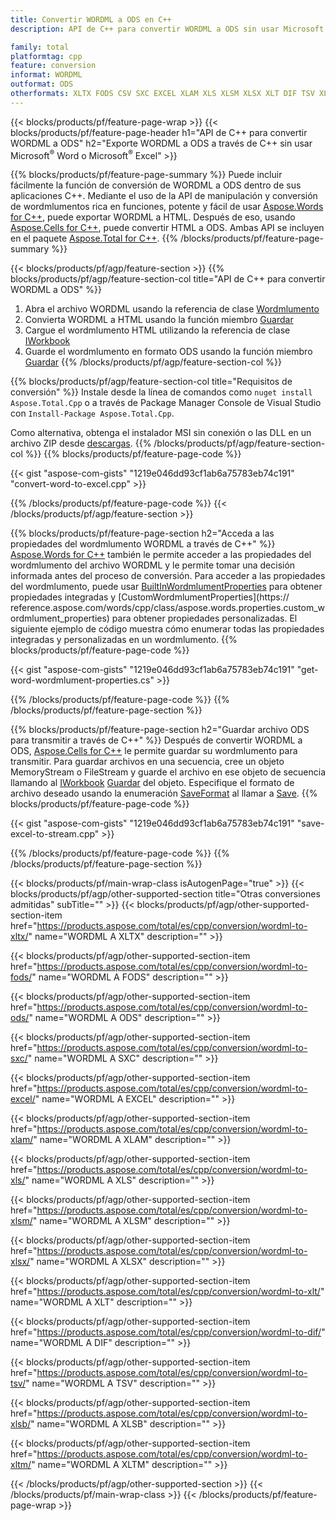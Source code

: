 ```yaml
---
title: Convertir WORDML a ODS en C++
description: API de C++ para convertir WORDML a ODS sin usar Microsoft Word o Microsoft Excel

family: total
platformtag: cpp
feature: conversion
informat: WORDML
outformat: ODS
otherformats: XLTX FODS CSV SXC EXCEL XLAM XLS XLSM XLSX XLT DIF TSV XLSB XLTM
---
```

{{< blocks/products/pf/feature-page-wrap >}}
{{< blocks/products/pf/feature-page-header h1="API de C++ para convertir WORDML a ODS" h2="Exporte WORDML a ODS a través de C++ sin usar Microsoft<sup>&reg;</sup> Word o Microsoft<sup>&reg;</sup> Excel" >}}

{{% blocks/products/pf/feature-page-summary %}}
Puede incluir fácilmente la función de conversión de WORDML a ODS dentro de sus aplicaciones C++. Mediante el uso de la API de manipulación y conversión de wordmlumentos rica en funciones, potente y fácil de usar [Aspose.Words for C++](https://products.aspose.com/words/cpp/), puede exportar WORDML a HTML. Después de eso, usando [Aspose.Cells for C++](https://products.aspose.com/cells/cpp/), puede convertir HTML a ODS. Ambas API se incluyen en el paquete [Aspose.Total for C++](https://products.aspose.com/total/cpp/). 
{{% /blocks/products/pf/feature-page-summary  %}}

{{< blocks/products/pf/agp/feature-section >}}
{{% blocks/products/pf/agp/feature-section-col title="API de C++ para convertir WORDML a ODS" %}}
1. Abra el archivo WORDML usando la referencia de clase [Wordmlumento](https://reference.aspose.com/words/cpp/class/aspose.words.wordmlument)
2. Convierta WORDML a HTML usando la función miembro [Guardar](https://reference.aspose.com/words/cpp/class/aspose.words.wordmlument#save_string_saveformat)
3. Cargue el wordmlumento HTML utilizando la referencia de clase [IWorkbook](https://reference.aspose.com/cells/cpp/class/aspose.cells.i_workbook)
4. Guarde el wordmlumento en formato ODS usando la función miembro [Guardar](https://reference.aspose.com/cells/cpp/class/aspose.cells.i_workbook#a5dc7de23f7ceba76a05dc1d49f51502e)
{{% /blocks/products/pf/agp/feature-section-col %}}

{{% blocks/products/pf/agp/feature-section-col title="Requisitos de conversión" %}}
Instale desde la línea de comandos como ```nuget install Aspose.Total.Cpp``` o a través de Package Manager Console de Visual Studio con ```Install-Package Aspose.Total.Cpp```.

Como alternativa, obtenga el instalador MSI sin conexión o las DLL en un archivo ZIP desde [descargas](https://releases.aspose.com/total/cpp).
{{% /blocks/products/pf/agp/feature-section-col %}}
{{% blocks/products/pf/feature-page-code %}}

{{< gist "aspose-com-gists" "1219e046dd93cf1ab6a75783eb74c191" "convert-word-to-excel.cpp" >}}



{{% /blocks/products/pf/feature-page-code %}}
{{< /blocks/products/pf/agp/feature-section >}}

{{% blocks/products/pf/feature-page-section  h2="Acceda a las propiedades del wordmlumento WORDML a través de C++" %}}
[Aspose.Words for C++](https://products.aspose.com/words/cpp/) también le permite acceder a las propiedades del wordmlumento del archivo WORDML y le permite tomar una decisión informada antes del proceso de conversión. Para acceder a las propiedades del wordmlumento, puede usar [BuiltInWordmlumentProperties](https://reference.aspose.com/words/cpp/class/aspose.words.properties.built_in_wordmlument_properties) para obtener propiedades integradas y [CustomWordmlumentProperties](https:// reference.aspose.com/words/cpp/class/aspose.words.properties.custom_wordmlument_properties) para obtener propiedades personalizadas. El siguiente ejemplo de código muestra cómo enumerar todas las propiedades integradas y personalizadas en un wordmlumento.
{{% blocks/products/pf/feature-page-code %}}

{{< gist "aspose-com-gists" "1219e046dd93cf1ab6a75783eb74c191" "get-word-wordmlument-properties.cs" >}}

{{% /blocks/products/pf/feature-page-code  %}}
{{% /blocks/products/pf/feature-page-section %}}

{{% blocks/products/pf/feature-page-section  h2="Guardar archivo ODS para transmitir a través de C++" %}}
Después de convertir WORDML a ODS, [Aspose.Cells for C++](https://products.aspose.com/cells/cpp/) le permite guardar su wordmlumento para transmitir. Para guardar archivos en una secuencia, cree un objeto MemoryStream o FileStream y guarde el archivo en ese objeto de secuencia llamando al [IWorkbook](https://reference.aspose.com/cells/cpp/class/aspose.cells.i_workbook) [Guardar](https://reference.aspose.com/cells/cpp/class/aspose.cells.i_workbook#a77072cfb929787df9ad1f38b02f58349) del objeto. Especifique el formato de archivo deseado usando la enumeración [SaveFormat](https://reference.aspose.com/cells/cpp/namespace/aspose.cells#a11cae527e4e68f1adcac8f47ea64481a) al llamar a [Save](https://reference.aspose.com/cells/cpp/class/aspose.cells.i_workbook#a77072cfb929787df9ad1f38b02f58349).
{{% blocks/products/pf/feature-page-code %}}

{{< gist "aspose-com-gists" "1219e046dd93cf1ab6a75783eb74c191" "save-excel-to-stream.cpp" >}}

{{% /blocks/products/pf/feature-page-code  %}}
{{% /blocks/products/pf/feature-page-section %}}

{{< blocks/products/pf/main-wrap-class isAutogenPage="true" >}}
{{< blocks/products/pf/agp/other-supported-section title="Otras conversiones admitidas" subTitle="" >}}
{{< blocks/products/pf/agp/other-supported-section-item href="https://products.aspose.com/total/es/cpp/conversion/wordml-to-xltx/" name="WORDML A XLTX" description="" >}}

{{< blocks/products/pf/agp/other-supported-section-item href="https://products.aspose.com/total/es/cpp/conversion/wordml-to-fods/" name="WORDML A FODS" description="" >}}

{{< blocks/products/pf/agp/other-supported-section-item href="https://products.aspose.com/total/es/cpp/conversion/wordml-to-ods/" name="WORDML A ODS" description="" >}}

{{< blocks/products/pf/agp/other-supported-section-item href="https://products.aspose.com/total/es/cpp/conversion/wordml-to-sxc/" name="WORDML A SXC" description="" >}}

{{< blocks/products/pf/agp/other-supported-section-item href="https://products.aspose.com/total/es/cpp/conversion/wordml-to-excel/" name="WORDML A EXCEL" description="" >}}

{{< blocks/products/pf/agp/other-supported-section-item href="https://products.aspose.com/total/es/cpp/conversion/wordml-to-xlam/" name="WORDML A XLAM" description="" >}}

{{< blocks/products/pf/agp/other-supported-section-item href="https://products.aspose.com/total/es/cpp/conversion/wordml-to-xls/" name="WORDML A XLS" description="" >}}

{{< blocks/products/pf/agp/other-supported-section-item href="https://products.aspose.com/total/es/cpp/conversion/wordml-to-xlsm/" name="WORDML A XLSM" description="" >}}

{{< blocks/products/pf/agp/other-supported-section-item href="https://products.aspose.com/total/es/cpp/conversion/wordml-to-xlsx/" name="WORDML A XLSX" description="" >}}

{{< blocks/products/pf/agp/other-supported-section-item href="https://products.aspose.com/total/es/cpp/conversion/wordml-to-xlt/" name="WORDML A XLT" description="" >}}

{{< blocks/products/pf/agp/other-supported-section-item href="https://products.aspose.com/total/es/cpp/conversion/wordml-to-dif/" name="WORDML A DIF" description="" >}}

{{< blocks/products/pf/agp/other-supported-section-item href="https://products.aspose.com/total/es/cpp/conversion/wordml-to-tsv/" name="WORDML A TSV" description="" >}}

{{< blocks/products/pf/agp/other-supported-section-item href="https://products.aspose.com/total/es/cpp/conversion/wordml-to-xlsb/" name="WORDML A XLSB" description="" >}}

{{< blocks/products/pf/agp/other-supported-section-item href="https://products.aspose.com/total/es/cpp/conversion/wordml-to-xltm/" name="WORDML A XLTM" description="" >}}


{{< /blocks/products/pf/agp/other-supported-section >}}
{{< /blocks/products/pf/main-wrap-class >}}
{{< /blocks/products/pf/feature-page-wrap >}}